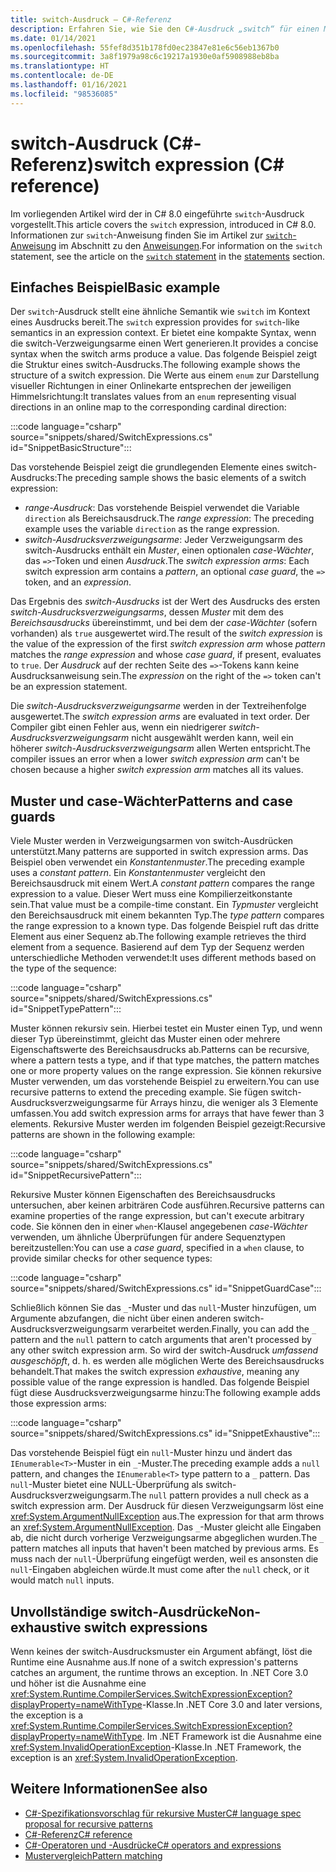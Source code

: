 ```yaml
---
title: switch-Ausdruck – C#-Referenz
description: Erfahren Sie, wie Sie den C#-Ausdruck „switch“ für einen Musterabgleich und die Selbstprüfung von Daten verwenden.
ms.date: 01/14/2021
ms.openlocfilehash: 55fef8d351b178fd0ec23847e81e6c56eb1367b0
ms.sourcegitcommit: 3a8f1979a98c6c19217a1930e0af5908988eb8ba
ms.translationtype: HT
ms.contentlocale: de-DE
ms.lasthandoff: 01/16/2021
ms.locfileid: "98536085"
---
```

# <a name="switch-expression-c-reference"></a><span data-ttu-id="ca660-103">switch-Ausdruck (C#-Referenz)</span><span class="sxs-lookup"><span data-stu-id="ca660-103">switch expression (C# reference)</span></span>

<span data-ttu-id="ca660-104">Im vorliegenden Artikel wird der in C# 8.0 eingeführte `switch`-Ausdruck vorgestellt.</span><span class="sxs-lookup"><span data-stu-id="ca660-104">This article covers the `switch` expression, introduced in C# 8.0.</span></span> <span data-ttu-id="ca660-105">Informationen zur `switch`-Anweisung finden Sie im Artikel zur [`switch`-Anweisung](../keywords/switch.md) im Abschnitt zu den [Anweisungen](../keywords/index.md).</span><span class="sxs-lookup"><span data-stu-id="ca660-105">For information on the `switch` statement, see the article on the [`switch` statement](../keywords/switch.md) in the [statements](../keywords/index.md) section.</span></span>

## <a name="basic-example"></a><span data-ttu-id="ca660-106">Einfaches Beispiel</span><span class="sxs-lookup"><span data-stu-id="ca660-106">Basic example</span></span>

<span data-ttu-id="ca660-107">Der `switch`-Ausdruck stellt eine ähnliche Semantik wie `switch` im Kontext eines Ausdrucks bereit.</span><span class="sxs-lookup"><span data-stu-id="ca660-107">The `switch` expression provides for `switch`-like semantics in an expression context.</span></span> <span data-ttu-id="ca660-108">Er bietet eine kompakte Syntax, wenn die switch-Verzweigungsarme einen Wert generieren.</span><span class="sxs-lookup"><span data-stu-id="ca660-108">It provides a concise syntax when the switch arms produce a value.</span></span> <span data-ttu-id="ca660-109">Das folgende Beispiel zeigt die Struktur eines switch-Ausdrucks.</span><span class="sxs-lookup"><span data-stu-id="ca660-109">The following example shows the structure of a switch expression.</span></span> <span data-ttu-id="ca660-110">Die Werte aus einem `enum` zur Darstellung visueller Richtungen in einer Onlinekarte entsprechen der jeweiligen Himmelsrichtung:</span><span class="sxs-lookup"><span data-stu-id="ca660-110">It translates values from an `enum` representing visual directions in an online map to the corresponding cardinal direction:</span></span>

:::code language="csharp" source="snippets/shared/SwitchExpressions.cs" id="SnippetBasicStructure":::

<span data-ttu-id="ca660-111">Das vorstehende Beispiel zeigt die grundlegenden Elemente eines switch-Ausdrucks:</span><span class="sxs-lookup"><span data-stu-id="ca660-111">The preceding sample shows the basic elements of a switch expression:</span></span>

- <span data-ttu-id="ca660-112">*range-Ausdruck*: Das vorstehende Beispiel verwendet die Variable `direction` als Bereichsausdruck.</span><span class="sxs-lookup"><span data-stu-id="ca660-112">The *range expression*: The preceding example uses the variable `direction` as the range expression.</span></span>
- <span data-ttu-id="ca660-113">*switch-Ausdrucksverzweigungsarme*: Jeder Verzweigungsarm des switch-Ausdrucks enthält ein *Muster*, einen optionalen *case-Wächter*, das `=>`-Token und einen *Ausdruck*.</span><span class="sxs-lookup"><span data-stu-id="ca660-113">The *switch expression arms*: Each switch expression arm contains a *pattern*, an optional *case guard*, the `=>` token, and an *expression*.</span></span>

<span data-ttu-id="ca660-114">Das Ergebnis des *switch-Ausdrucks* ist der Wert des Ausdrucks des ersten *switch-Ausdrucksverzweigungsarms*, dessen *Muster* mit dem des *Bereichsausdrucks* übereinstimmt, und bei dem der *case-Wächter* (sofern vorhanden) als `true` ausgewertet wird.</span><span class="sxs-lookup"><span data-stu-id="ca660-114">The result of the *switch expression* is the value of the expression of the first *switch expression arm* whose *pattern* matches the *range expression* and whose *case guard*, if present, evaluates to `true`.</span></span> <span data-ttu-id="ca660-115">Der *Ausdruck* auf der rechten Seite des `=>`-Tokens kann keine Ausdrucksanweisung sein.</span><span class="sxs-lookup"><span data-stu-id="ca660-115">The *expression* on the right of the `=>` token can't be an expression statement.</span></span>

<span data-ttu-id="ca660-116">Die *switch-Ausdrucksverzweigungsarme* werden in der Textreihenfolge ausgewertet.</span><span class="sxs-lookup"><span data-stu-id="ca660-116">The *switch expression arms* are evaluated in text order.</span></span> <span data-ttu-id="ca660-117">Der Compiler gibt einen Fehler aus, wenn ein niedrigerer *switch-Ausdrucksverzweigungsarm* nicht ausgewählt werden kann, weil ein höherer *switch-Ausdrucksverzweigungsarm* allen Werten entspricht.</span><span class="sxs-lookup"><span data-stu-id="ca660-117">The compiler issues an error when a lower *switch expression arm* can't be chosen because a higher *switch expression arm* matches all its values.</span></span>

## <a name="patterns-and-case-guards"></a><span data-ttu-id="ca660-118">Muster und case-Wächter</span><span class="sxs-lookup"><span data-stu-id="ca660-118">Patterns and case guards</span></span>

<span data-ttu-id="ca660-119">Viele Muster werden in Verzweigungsarmen von switch-Ausdrücken unterstützt.</span><span class="sxs-lookup"><span data-stu-id="ca660-119">Many patterns are supported in switch expression arms.</span></span> <span data-ttu-id="ca660-120">Das Beispiel oben verwendet ein *Konstantenmuster*.</span><span class="sxs-lookup"><span data-stu-id="ca660-120">The preceding example uses a *constant pattern*.</span></span> <span data-ttu-id="ca660-121">Ein *Konstantenmuster* vergleicht den Bereichsausdruck mit einem Wert.</span><span class="sxs-lookup"><span data-stu-id="ca660-121">A *constant pattern* compares the range expression to a value.</span></span> <span data-ttu-id="ca660-122">Dieser Wert muss eine Kompilierzeitkonstante sein.</span><span class="sxs-lookup"><span data-stu-id="ca660-122">That value must be a compile-time constant.</span></span> <span data-ttu-id="ca660-123">Ein *Typmuster* vergleicht den Bereichsausdruck mit einem bekannten Typ.</span><span class="sxs-lookup"><span data-stu-id="ca660-123">The *type pattern* compares the range expression to a known type.</span></span> <span data-ttu-id="ca660-124">Das folgende Beispiel ruft das dritte Element aus einer Sequenz ab.</span><span class="sxs-lookup"><span data-stu-id="ca660-124">The following example retrieves the third element from a sequence.</span></span> <span data-ttu-id="ca660-125">Basierend auf dem Typ der Sequenz werden unterschiedliche Methoden verwendet:</span><span class="sxs-lookup"><span data-stu-id="ca660-125">It uses different methods based on the type of the sequence:</span></span>

:::code language="csharp" source="snippets/shared/SwitchExpressions.cs" id="SnippetTypePattern":::

<span data-ttu-id="ca660-126">Muster können rekursiv sein. Hierbei testet ein Muster einen Typ, und wenn dieser Typ übereinstimmt, gleicht das Muster einen oder mehrere Eigenschaftswerte des Bereichsausdrucks ab.</span><span class="sxs-lookup"><span data-stu-id="ca660-126">Patterns can be recursive, where a pattern tests a type, and if that type matches, the pattern matches one or more property values on the range expression.</span></span> <span data-ttu-id="ca660-127">Sie können rekursive Muster verwenden, um das vorstehende Beispiel zu erweitern.</span><span class="sxs-lookup"><span data-stu-id="ca660-127">You can use recursive patterns to extend the preceding example.</span></span> <span data-ttu-id="ca660-128">Sie fügen switch-Ausdrucksverzweigungsarme für Arrays hinzu, die weniger als 3 Elemente umfassen.</span><span class="sxs-lookup"><span data-stu-id="ca660-128">You add switch expression arms for arrays that have fewer than 3 elements.</span></span> <span data-ttu-id="ca660-129">Rekursive Muster werden im folgenden Beispiel gezeigt:</span><span class="sxs-lookup"><span data-stu-id="ca660-129">Recursive patterns are shown in the following example:</span></span>

:::code language="csharp" source="snippets/shared/SwitchExpressions.cs" id="SnippetRecursivePattern":::

<span data-ttu-id="ca660-130">Rekursive Muster können Eigenschaften des Bereichsausdrucks untersuchen, aber keinen arbiträren Code ausführen.</span><span class="sxs-lookup"><span data-stu-id="ca660-130">Recursive patterns can examine properties of the range expression, but can't execute arbitrary code.</span></span> <span data-ttu-id="ca660-131">Sie können den in einer `when`-Klausel angegebenen *case-Wächter* verwenden, um ähnliche Überprüfungen für andere Sequenztypen bereitzustellen:</span><span class="sxs-lookup"><span data-stu-id="ca660-131">You can use a *case guard*, specified in a `when` clause, to provide similar checks for other sequence types:</span></span>

:::code language="csharp" source="snippets/shared/SwitchExpressions.cs" id="SnippetGuardCase":::

<span data-ttu-id="ca660-132">Schließlich können Sie das `_`-Muster und das `null`-Muster hinzufügen, um Argumente abzufangen, die nicht über einen anderen switch-Ausdrucksverzweigungsarm verarbeitet werden.</span><span class="sxs-lookup"><span data-stu-id="ca660-132">Finally, you can add the `_` pattern and the `null` pattern to catch arguments that aren't processed by any other switch expression arm.</span></span> <span data-ttu-id="ca660-133">So wird der switch-Ausdruck *umfassend ausgeschöpft*, d. h. es werden alle möglichen Werte des Bereichsausdrucks behandelt.</span><span class="sxs-lookup"><span data-stu-id="ca660-133">That makes the switch expression *exhaustive*, meaning any possible value of the range expression is handled.</span></span> <span data-ttu-id="ca660-134">Das folgende Beispiel fügt diese Ausdrucksverzweigungsarme hinzu:</span><span class="sxs-lookup"><span data-stu-id="ca660-134">The following example adds those expression arms:</span></span>

:::code language="csharp" source="snippets/shared/SwitchExpressions.cs" id="SnippetExhaustive":::

<span data-ttu-id="ca660-135">Das vorstehende Beispiel fügt ein `null`-Muster hinzu und ändert das `IEnumerable<T>`-Muster in ein `_`-Muster.</span><span class="sxs-lookup"><span data-stu-id="ca660-135">The preceding example adds a `null` pattern, and changes the `IEnumerable<T>` type pattern to a `_` pattern.</span></span> <span data-ttu-id="ca660-136">Das `null`-Muster bietet eine NULL-Überprüfung als switch-Ausdrucksverzweigungsarm.</span><span class="sxs-lookup"><span data-stu-id="ca660-136">The `null` pattern provides a null check as a switch expression arm.</span></span> <span data-ttu-id="ca660-137">Der Ausdruck für diesen Verzweigungsarm löst eine <xref:System.ArgumentNullException> aus.</span><span class="sxs-lookup"><span data-stu-id="ca660-137">The expression for that arm throws an <xref:System.ArgumentNullException>.</span></span> <span data-ttu-id="ca660-138">Das `_`-Muster gleicht alle Eingaben ab, die nicht durch vorherige Verzweigungsarme abgeglichen wurden.</span><span class="sxs-lookup"><span data-stu-id="ca660-138">The `_` pattern matches all inputs that haven't been matched by previous arms.</span></span> <span data-ttu-id="ca660-139">Es muss nach der `null`-Überprüfung eingefügt werden, weil es ansonsten die `null`-Eingaben abgleichen würde.</span><span class="sxs-lookup"><span data-stu-id="ca660-139">It must come after the `null` check, or it would match `null` inputs.</span></span>

## <a name="non-exhaustive-switch-expressions"></a><span data-ttu-id="ca660-140">Unvollständige switch-Ausdrücke</span><span class="sxs-lookup"><span data-stu-id="ca660-140">Non-exhaustive switch expressions</span></span>

<span data-ttu-id="ca660-141">Wenn keines der switch-Ausdrucksmuster ein Argument abfängt, löst die Runtime eine Ausnahme aus.</span><span class="sxs-lookup"><span data-stu-id="ca660-141">If none of a switch expression's patterns catches an argument, the runtime throws an exception.</span></span> <span data-ttu-id="ca660-142">In .NET Core 3.0 und höher ist die Ausnahme eine <xref:System.Runtime.CompilerServices.SwitchExpressionException?displayProperty=nameWithType>-Klasse.</span><span class="sxs-lookup"><span data-stu-id="ca660-142">In .NET Core 3.0 and later versions, the exception is a <xref:System.Runtime.CompilerServices.SwitchExpressionException?displayProperty=nameWithType>.</span></span> <span data-ttu-id="ca660-143">Im .NET Framework ist die Ausnahme eine <xref:System.InvalidOperationException>-Klasse.</span><span class="sxs-lookup"><span data-stu-id="ca660-143">In .NET Framework, the exception is an <xref:System.InvalidOperationException>.</span></span>

## <a name="see-also"></a><span data-ttu-id="ca660-144">Weitere Informationen</span><span class="sxs-lookup"><span data-stu-id="ca660-144">See also</span></span>

- [<span data-ttu-id="ca660-145">C#-Spezifikationsvorschlag für rekursive Muster</span><span class="sxs-lookup"><span data-stu-id="ca660-145">C# language spec proposal for recursive patterns</span></span>](~/_csharplang/proposals/csharp-8.0/patterns.md#switch-expression)
- [<span data-ttu-id="ca660-146">C#-Referenz</span><span class="sxs-lookup"><span data-stu-id="ca660-146">C# reference</span></span>](../index.md)
- [<span data-ttu-id="ca660-147">C#-Operatoren und -Ausdrücke</span><span class="sxs-lookup"><span data-stu-id="ca660-147">C# operators and expressions</span></span>](index.md)
- [<span data-ttu-id="ca660-148">Mustervergleich</span><span class="sxs-lookup"><span data-stu-id="ca660-148">Pattern matching</span></span>](../../pattern-matching.md)
